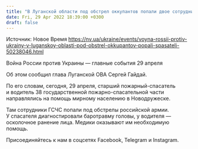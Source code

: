 ```yaml
---
title: "В Луганской области под обстрел оккупантов попали двое сотрудников ГСЧС. Они получили ранения"
date: Fri, 29 Apr 2022 18:39:00 +0300
draft: false
---
```

Источник: Новое Время https://nv.ua/ukraine/events/voyna-rossii-protiv-ukrainy-v-luganskoy-oblasti-pod-obstrel-okkupantov-popali-spasateli-50238046.html


Война России против Украины — главные события 29 апреля

 Об этом сообщил глава Луганской ОВА Сергей Гайдай.

По его словам, сегодня, 29 апреля, старший пожарный-спасатель и водитель 38 государственной пожарно-спасательной части направлялись на помощь мирному населению в Новодружеске.

Там сотрудники ГСЧС попали под обстрелы российской армии. У спасателя диагностировали баротравму головы, у водителя — осколочное ранение лица. Медики оказывают им необходимую помощь.

Присоединяйтесь к нам в соцсетях Facebook, Telegram и Instagram.
